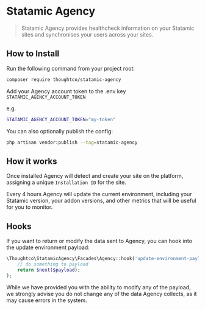 # Statamic Agency

> Statamic Agency provides healthcheck information on your Statamic sites and synchronises your users across your sites.


## How to Install

Run the following command from your project root:

``` bash
composer require thoughtco/statamic-agency
```

Add your Agency account token to the .env key `STATAMIC_AGENCY_ACCOUNT_TOKEN`

e.g. 

```bash
STATAMIC_AGENCY_ACCOUNT_TOKEN="my-token"
```

You can also optionally publish the config: 

```bash
php artisan vendor:publish --tag=statamic-agency
```

## How it works
Once installed Agency will detect and create your site on the platform, assigning a unique `Installation ID` for the site.

Every 4 hours Agency will update the current environment, including your Statamic version, your addon versions, and other metrics that will be useful for you to monitor.


## Hooks
If you want to return or modify the data sent to Agency, you can hook into the update environment payload:

```php
\Thoughtco\StatamicAgency\Facades\Agency::hook('update-environment-payload', function ($payload, $next) {
    // do something to payload
    return $next($payload);
);
```

While we have provided you with the ability to modify any of the payload, we strongly advise you do not change any of the data Agency collects, as it may cause errors in the system.

